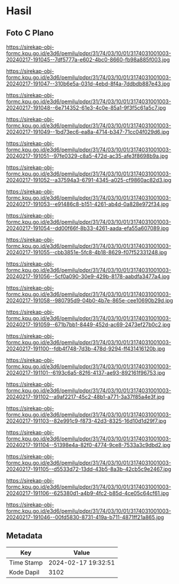 # Hasil

## Foto C Plano

https://sirekap-obj-formc.kpu.go.id/e3d6/pemilu/pdpr/31/74/03/10/01/3174031001003-20240217-191045--7df5777a-e602-4bc0-8660-fb98a885f003.jpg

https://sirekap-obj-formc.kpu.go.id/e3d6/pemilu/pdpr/31/74/03/10/01/3174031001003-20240217-191047--310b6e5a-031d-4ebd-8f4a-7ddbdb887e43.jpg

https://sirekap-obj-formc.kpu.go.id/e3d6/pemilu/pdpr/31/74/03/10/01/3174031001003-20240217-191048--6e714352-61e3-4c0e-85a1-9f3f5c61a5c7.jpg

https://sirekap-obj-formc.kpu.go.id/e3d6/pemilu/pdpr/31/74/03/10/01/3174031001003-20240217-191049--1bd73ec6-ea8a-4714-b347-71cc04f029d6.jpg

https://sirekap-obj-formc.kpu.go.id/e3d6/pemilu/pdpr/31/74/03/10/01/3174031001003-20240217-191051--97fe0329-c8a5-472d-ac35-afe3f8698b9a.jpg

https://sirekap-obj-formc.kpu.go.id/e3d6/pemilu/pdpr/31/74/03/10/01/3174031001003-20240217-191052--a37594a3-6791-4345-a025-cf9860ac82d3.jpg

https://sirekap-obj-formc.kpu.go.id/e3d6/pemilu/pdpr/31/74/03/10/01/3174031001003-20240217-191053--e91486c8-b151-4261-ab4d-0a828e972f34.jpg

https://sirekap-obj-formc.kpu.go.id/e3d6/pemilu/pdpr/31/74/03/10/01/3174031001003-20240217-191054--dd00f66f-8b33-4261-aada-efa55a607089.jpg

https://sirekap-obj-formc.kpu.go.id/e3d6/pemilu/pdpr/31/74/03/10/01/3174031001003-20240217-191055--cbb3851e-5fc8-4b18-8629-f07f52331248.jpg

https://sirekap-obj-formc.kpu.go.id/e3d6/pemilu/pdpr/31/74/03/10/01/3174031001003-20240217-191056--5cf0a090-30e9-429b-8178-aabdfa3477a4.jpg

https://sirekap-obj-formc.kpu.go.id/e3d6/pemilu/pdpr/31/74/03/10/01/3174031001003-20240217-191058--980795d9-04b0-4b7e-865e-cee10690b29d.jpg

https://sirekap-obj-formc.kpu.go.id/e3d6/pemilu/pdpr/31/74/03/10/01/3174031001003-20240217-191059--671b7bb1-8449-452d-ac69-2473ef27b0c2.jpg

https://sirekap-obj-formc.kpu.go.id/e3d6/pemilu/pdpr/31/74/03/10/01/3174031001003-20240217-191100--fdb4f748-7d3b-478d-9294-ff431416120b.jpg

https://sirekap-obj-formc.kpu.go.id/e3d6/pemilu/pdpr/31/74/03/10/01/3174031001003-20240217-191101--6193c6a5-82f6-4137-ae93-892161f96753.jpg

https://sirekap-obj-formc.kpu.go.id/e3d6/pemilu/pdpr/31/74/03/10/01/3174031001003-20240217-191102--a9af2217-45c2-48b1-a771-3a37f85a4e3f.jpg

https://sirekap-obj-formc.kpu.go.id/e3d6/pemilu/pdpr/31/74/03/10/01/3174031001003-20240217-191103--82e991c9-f873-42d3-8325-16d10d1d29f7.jpg

https://sirekap-obj-formc.kpu.go.id/e3d6/pemilu/pdpr/31/74/03/10/01/3174031001003-20240217-191104--51398e4a-82f0-4774-9ce8-7533a3c9dbd2.jpg

https://sirekap-obj-formc.kpu.go.id/e3d6/pemilu/pdpr/31/74/03/10/01/3174031001003-20240217-191105--d5533d72-13dd-43b5-8a3b-42cb5c9e2467.jpg

https://sirekap-obj-formc.kpu.go.id/e3d6/pemilu/pdpr/31/74/03/10/01/3174031001003-20240217-191106--625380d1-a4b9-4fc2-b85d-4ce05c64cf61.jpg

https://sirekap-obj-formc.kpu.go.id/e3d6/pemilu/pdpr/31/74/03/10/01/3174031001003-20240217-191046--00fd5830-8731-419a-b711-4871ff21a865.jpg


## Metadata

| Key        | Value               |
| ---------- | ------------------- |
| Time Stamp | 2024-02-17 19:32:51 |
| Kode Dapil | 3102                |



